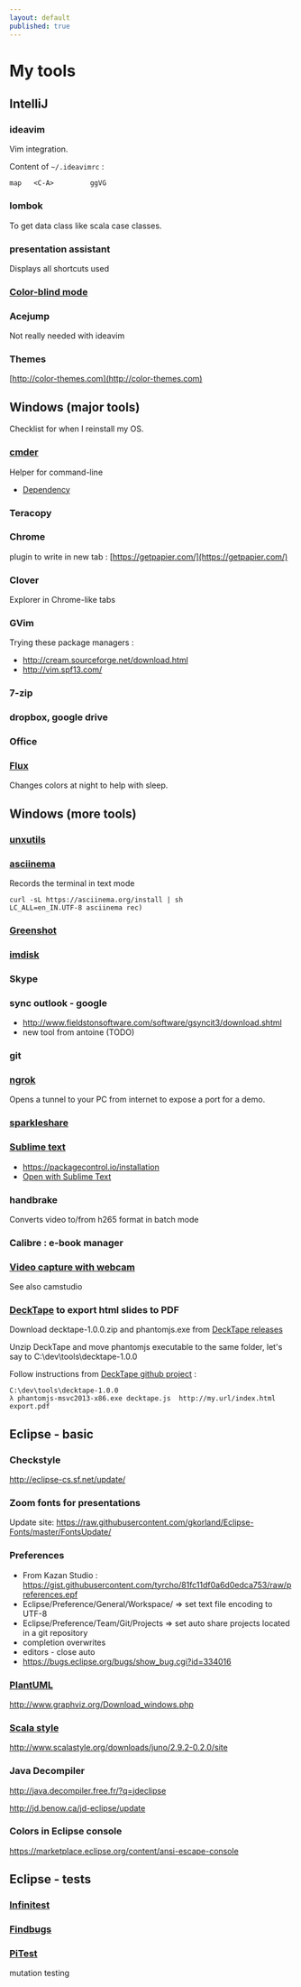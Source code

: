 ```yaml
---
layout: default
published: true
---
```


# My tools

## IntelliJ

### ideavim

Vim integration.

Content of `~/.ideavimrc` :

```
map   <C-A>         ggVG
```

### lombok

To get data class like scala case classes.

### presentation assistant

Displays all shortcuts used


### [Color-blind mode](https://www.jetbrains.com/help/idea/2016.3/color-deficiency-adjustment.html?utm_medium=help_link&utm_source=from_product&utm_campaign=IC&utm_content=2016.3)

### Acejump

Not really needed with ideavim

### Themes

[http://color-themes.com](http://color-themes.com)


## Windows (major tools)

Checklist for when I reinstall my OS.

### [cmder](https://github.com/bliker/cmder)

Helper for command-line

* [Dependency](https://www.microsoft.com/en-us/download/confirmation.aspx?id=48145)

### Teracopy

### Chrome

plugin to write in new tab : [https://getpapier.com/](https://getpapier.com/)

### Clover

Explorer in Chrome-like tabs

### GVim

Trying these package managers :
* http://cream.sourceforge.net/download.html
* http://vim.spf13.com/

### 7-zip

### dropbox, google drive

### Office

### [Flux](https://justgetflux.com/)

Changes colors at night to help with sleep.


## Windows (more tools)

### [unxutils](http://sourceforge.net/projects/unxutils/)

### [asciinema](https://asciinema.org/)

Records the terminal in text mode
```
curl -sL https://asciinema.org/install | sh
LC_ALL=en_IN.UTF-8 asciinema rec)
```

### [Greenshot](http://getgreenshot.org/downloads/)

### [imdisk](http://reboot.pro/files/file/284-imdisk-toolkit/)

### Skype

### sync outlook - google

* http://www.fieldstonsoftware.com/software/gsyncit3/download.shtml
* new tool from antoine (TODO)

### git

### [ngrok](https://ngrok.com/)
 
Opens a tunnel to your PC from internet to expose a port for a demo.

### [sparkleshare](http://sparkleshare.org/)

### [Sublime text](https://www.sublimetext.com/)

* https://packagecontrol.io/installation 
* [Open with Sublime Text](https://gist.github.com/tyrcho/689e91744267434867c812e7dd689f37)

### handbrake

Converts video to/from h265 format in batch mode

### Calibre : e-book manager

### [Video capture with webcam](http://www.screencast-o-matic.com/)

See also camstudio

### [DeckTape](https://github.com/astefanutti/decktape) to export html slides to PDF

Download decktape-1.0.0.zip and phantomjs.exe from [DeckTape releases](https://github.com/astefanutti/decktape/releases/)

Unzip DeckTape and move phantomjs executable to the same folder, let's say to C:\dev\tools\decktape-1.0.0

Follow instructions from [DeckTape github project](https://github.com/astefanutti/decktape#usage) :

```
C:\dev\tools\decktape-1.0.0
λ phantomjs-msvc2013-x86.exe decktape.js  http://my.url/index.html export.pdf
```

## Eclipse - basic

### Checkstyle

http://eclipse-cs.sf.net/update/

### Zoom fonts for presentations

Update site: https://raw.githubusercontent.com/gkorland/Eclipse-Fonts/master/FontsUpdate/

### Preferences

* From Kazan Studio : https://gist.githubusercontent.com/tyrcho/81fc11df0a6d0edca753/raw/preferences.epf 
* Eclipse/Preference/General/Workspace/ => set text file encoding to UTF-8
* Eclipse/Preference/Team/Git/Projects => set auto share projects located in a git repository
* completion overwrites
* editors - close auto
* https://bugs.eclipse.org/bugs/show_bug.cgi?id=334016

### [PlantUML](http://plantuml.com/eclipse.html)

http://www.graphviz.org/Download_windows.php

### [Scala style](http://www.scalastyle.org/eclipse-getting_started.html)

http://www.scalastyle.org/downloads/juno/2.9.2-0.2.0/site

### Java Decompiler

http://java.decompiler.free.fr/?q=jdeclipse

http://jd.benow.ca/jd-eclipse/update

### Colors in Eclipse console

https://marketplace.eclipse.org/content/ansi-escape-console

## Eclipse - tests

### [Infinitest](http://infinitest.github.com/)

### [Findbugs](http://findbugs.cs.umd.edu/eclipse/)

### [PiTest](https://github.com/philglover/pitclipse)

mutation testing
